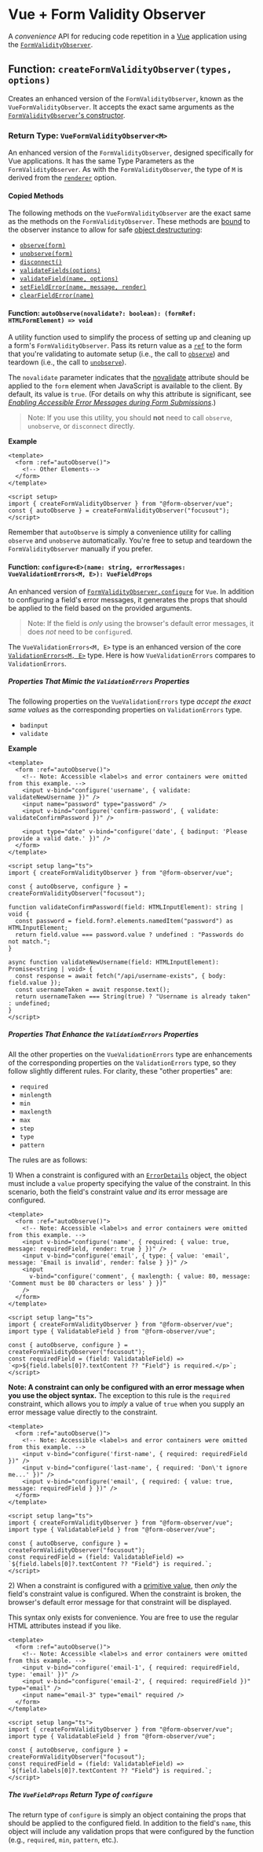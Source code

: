 # Vue + Form Validity Observer

A _convenience_ API for reducing code repetition in a [Vue](https://vuejs.org/) application using the [`FormValidityObserver`](../README.md).

## Function: `createFormValidityObserver(types, options)`

Creates an enhanced version of the `FormValidityObserver`, known as the `VueFormValidityObserver`. It accepts the exact same arguments as the [`FormValidityObserver`'s constructor](../README.md#constructor-formvalidityobservertypes-options).

### Return Type: `VueFormValidityObserver<M>`

An enhanced version of the `FormValidityObserver`, designed specifically for Vue applications. It has the same Type Parameters as the `FormValidityObserver`. As with the `FormValidityObserver`, the type of `M` is derived from the [`renderer`](../README.md#form-validity-observer-options-renderer) option.

#### Copied Methods

The following methods on the `VueFormValidityObserver` are the exact same as the methods on the `FormValidityObserver`. These methods are [bound](https://developer.mozilla.org/en-US/docs/Web/JavaScript/Reference/Global_objects/Function/bind) to the observer instance to allow for safe [object destructuring](https://developer.mozilla.org/en-US/docs/Web/JavaScript/Reference/Operators/Destructuring_assignment#object_destructuring):

- [`observe(form)`](../README.md#method-formvalidityobserverobserveform-htmlformelement-boolean)
- [`unobserve(form)`](../README.md#method-formvalidityobserverunobserveform-htmlformelement-boolean)
- [`disconnect()`](../README.md#method-formvalidityobserverdisconnect-void)
- [`validateFields(options)`](../README.md#method-formvalidityobservervalidatefieldsoptions-validatefieldsoptions-boolean--promiseboolean)
- [`validateField(name, options)`](../README.md#method-formvalidityobservervalidatefieldname-string-options-validatefieldoptions-boolean--promiseboolean)
- [`setFieldError(name, message, render)`](../README.md#method-formvalidityobserversetfielderrorename-string-message-errormessagestring-eerrormessagem-e-render-boolean-void)
- [`clearFieldError(name)`](../README.md#method-formvalidityobserverclearfielderrorname-string-void)

#### Function: `autoObserve(novalidate?: boolean): (formRef: HTMLFormElement) => void`

A utility function used to simplify the process of setting up and cleaning up a form's `FormValidityObserver`. Pass its return value as a [`ref`](https://vuejs.org/guide/essentials/template-refs.html#function-refs) to the form that you're validating to automate setup (i.e., the call to [`observe`](../README.md#method-formvalidityobserverobserveform-htmlformelement-boolean)) and teardown (i.e., the call to [`unobserve`](../README.md#method-formvalidityobserverunobserveform-htmlformelement-boolean)).

The `novalidate` parameter indicates that the [novalidate](https://developer.mozilla.org/en-US/docs/Web/HTML/Element/form#novalidate) attribute should be applied to the `form` element when JavaScript is available to the client. By default, its value is `true`. (For details on why this attribute is significant, see [_Enabling Accessible Error Messages during Form Submissions_](../guides.md#enabling-accessible-error-messages-during-form-submissions).)

> Note: If you use this utility, you should **not** need to call `observe`, `unobserve`, or `disconnect` directly.

**Example**

```vue
<template>
  <form :ref="autoObserve()">
    <!-- Other Elements-->
  </form>
</template>

<script setup>
import { createFormValidityObserver } from "@form-observer/vue";
const { autoObserve } = createFormValidityObserver("focusout");
</script>
```

Remember that `autoObserve` is simply a convenience utility for calling `observe` and `unobserve` automatically. You're free to setup and teardown the `FormValidityObserver` manually if you prefer.

#### Function: `configure<E>(name: string, errorMessages: VueValidationErrors<M, E>): VueFieldProps`

An enhanced version of [`FormValidityObserver.configure`](../README.md#method-formvalidityobserverconfigureename-string-errormessages-validationerrorsm-e-void) for `Vue`. In addition to configuring a field's error messages, it generates the props that should be applied to the field based on the provided arguments.

> Note: If the field is _only_ using the browser's default error messages, it does _not_ need to be `configure`d.

The `VueValidationErrors<M, E>` type is an enhanced version of the core [`ValidationErrors<M, E>`](../types.md#validationerrorsm-e) type. Here is how `VueValidationErrors` compares to `ValidationErrors`.

##### Properties That Mimic the `ValidationErrors` Properties

The following properties on the `VueValidationErrors` type _accept the exact same values_ as the corresponding properties on `ValidationErrors` type.

- `badinput`
- `validate`

**Example**

```vue
<template>
  <form :ref="autoObserve()">
    <!-- Note: Accessible <label>s and error containers were omitted from this example. -->
    <input v-bind="configure('username', { validate: validateNewUsername })" />
    <input name="password" type="password" />
    <input v-bind="configure('confirm-password', { validate: validateConfirmPassword })" />

    <input type="date" v-bind="configure('date', { badinput: 'Please provide a valid date.' })" />
  </form>
</template>

<script setup lang="ts">
import { createFormValidityObserver } from "@form-observer/vue";

const { autoObserve, configure } = createFormValidityObserver("focusout");

function validateConfirmPassword(field: HTMLInputElement): string | void {
  const password = field.form?.elements.namedItem("password") as HTMLInputElement;
  return field.value === password.value ? undefined : "Passwords do not match.";
}

async function validateNewUsername(field: HTMLInputElement): Promise<string | void> {
  const response = await fetch("/api/username-exists", { body: field.value });
  const usernameTaken = await response.text();
  return usernameTaken === String(true) ? "Username is already taken" : undefined;
}
</script>
```

##### Properties That _Enhance_ the `ValidationErrors` Properties

All the other properties on the `VueValidationErrors` type are enhancements of the corresponding properties on the `ValidationErrors` type, so they follow slightly different rules. For clarity, these "other properties" are:

- `required`
- `minlength`
- `min`
- `maxlength`
- `max`
- `step`
- `type`
- `pattern`

The rules are as follows:

1&rpar; When a constraint is configured with an [`ErrorDetails`](../types.md#errordetailsm-e) object, the object must include a `value` property specifying the value of the constraint. In this scenario, both the field's constraint value _and_ its error message are configured.

```vue
<template>
  <form :ref="autoObserve()">
    <!-- Note: Accessible <label>s and error containers were omitted from this example. -->
    <input v-bind="configure('name', { required: { value: true, message: requiredField, render: true } })" />
    <input v-bind="configure('email', { type: { value: 'email', message: 'Email is invalid', render: false } })" />
    <input
      v-bind="configure('comment', { maxlength: { value: 80, message: 'Comment must be 80 characters or less' } })"
    />
  </form>
</template>

<script setup lang="ts">
import { createFormValidityObserver } from "@form-observer/vue";
import type { ValidatableField } from "@form-observer/vue";

const { autoObserve, configure } = createFormValidityObserver("focusout");
const requiredField = (field: ValidatableField) => `<p>${field.labels[0]?.textContent ?? "Field"} is required.</p>`;
</script>
```

**Note: A constraint can only be configured with an error message when you use the object syntax.** The exception to this rule is the `required` constraint, which allows you to _imply_ a value of `true` when you supply an error message value directly to the constraint.

```vue
<template>
  <form :ref="autoObserve()">
    <!-- Note: Accessible <label>s and error containers were omitted from this example. -->
    <input v-bind="configure('first-name', { required: requiredField })" />
    <input v-bind="configure('last-name', { required: 'Don\'t ignore me...' })" />
    <input v-bind="configure('email', { required: { value: true, message: requiredField } })" />
  </form>
</template>

<script setup lang="ts">
import { createFormValidityObserver } from "@form-observer/vue";
import type { ValidatableField } from "@form-observer/vue";

const { autoObserve, configure } = createFormValidityObserver("focusout");
const requiredField = (field: ValidatableField) => `${field.labels[0]?.textContent ?? "Field"} is required.`;
</script>
```

2&rpar; When a constraint is configured with a [primitive value](https://developer.mozilla.org/en-US/docs/Glossary/Primitive), then _only_ the field's constraint value is configured. When the constraint is broken, the browser's default error message for that constraint will be displayed.

This syntax only exists for convenience. You are free to use the regular HTML attributes instead if you like.

```vue
<template>
  <form :ref="autoObserve()">
    <!-- Note: Accessible <label>s and error containers were omitted from this example. -->
    <input v-bind="configure('email-1', { required: requiredField, type: 'email' })" />
    <input v-bind="configure('email-2', { required: requiredField })" type="email" />
    <input name="email-3" type="email" required />
  </form>
</template>

<script setup lang="ts">
import { createFormValidityObserver } from "@form-observer/vue";
import type { ValidatableField } from "@form-observer/vue";

const { autoObserve, configure } = createFormValidityObserver("focusout");
const requiredField = (field: ValidatableField) => `${field.labels[0]?.textContent ?? "Field"} is required.`;
</script>
```

##### The `VueFieldProps` Return Type of `configure`

The return type of `configure` is simply an object containing the props that should be applied to the configured field. In addition to the field's `name`, this object will include any validation props that were configured by the function (e.g., `required`, `min`, `pattern`, etc.).
